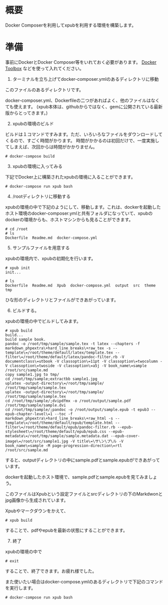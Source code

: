# 概要

Docker Composerを利用してxpubを利用する環境を構築します。

# 準備

事前にDockerとDocker Composer等をいれておく必要があります。
[Docker Toolbox](https://www.docker.com/products/docker-toolbox) などを使って入れてください。

1. ターミナルを立ち上げてdocker-composer.ymlのあるディレクトリに移動

このファイルのあるディレクトリです。

docker-composer.yml、Dockerfileの二つがあればよく、他のファイルはなくても使えます。
(xpub本体は、githubからではなく、gemに公開されている最新版からとってきます。)


2. xpubの環境のビルド

ビルドは１コマンドですみます。ただ、いろいろなファイルをダウンロードしてくるので、すごく時間がかります。
時間がかかるのは初回だけで、一度実施してしまえば、次回からは時間がかかりません。

```
# docker-compose build
```

3. xpubの環境に入ってみる

下記でDocker上に構築されたxpubの環境に入ることができます。
```
# docker-compose run xpub bash
```

4. /rootディレクトリに移動する

xpubの環境の中で下記のようにして、移動します。これは、dockerを起動したホスト環境のdocker-composer.ymlと共有フォルダになっていて、xpubのdockerの環境からも、ホストマシンからも見ることができます。
```
# cd /root
# ls
Dockerfile  Readme.md  docker-compose.yml
```

5. サンプルファイルを用意する

xpubの環境内で、xpubの初期化を行います。

```
# xpub init
init...
```

```
# ls
Dockerfile  Readme.md  Xpub  docker-compose.yml  output  src  theme  tmp
```

ひな形のディレクトリとファイルができあがっています。


6. ビルドする。

xpubの環境の中でビルドしてみます。
```
# xpub build
build...
build sample book.
pandoc -o /root/tmp/sample/sample.tex -t latex --chapters -f markdown_phpextra\+hard_line_breaks\+raw_tex -s --template\=/root/theme/default/latex/template.tex --filter\=/root/theme/default/latex/pandoc-filter.rb -V documentclass\=utbook -V classoption\=11pt -V classoption\=twocolumn -V classoption\=twoside -V classoption\=a5j -V book_name\=sample /root/src/sample.md
copy sample1.jpg to tmp/
cd /root/tmp/sample;extractbb sample1.jpg
uplatex -output-directory\=/root/tmp/sample/ /root/tmp/sample/sample.tex
uplatex -output-directory\=/root/tmp/sample/ /root/tmp/sample/sample.tex
cd /root/tmp/sample/;dvipdfmx -o /root/output/sample.pdf /root/tmp/sample/sample.dvi
cd /root/tmp/sample/;pandoc -o /root/output/sample.epub -t epub3 --epub-chapter-level\=1 --toc -f markdown_phpextra\+hard_line_breaks\+raw_html -s --template\=/root/theme/default/epub/template.html --filter\=/root/theme/default/epub/pandoc-filter.rb --epub-stylesheet\=/root/theme/default/epub/epub.css --epub-metadata\=/root/tmp/sample/sample.metadata.dat --epub-cover-image\=/root/src/sample1.jpg -V title\=\サ\ン\プ\ル -V book_name\=sample -M page-progression-direction\=rtl /root/src/sample.md
```

すると、outputディレクトリの中にsample.pdfとsample.epubができあがっています。

dockerを起動したホスト環境で、sample.pdfとsample.epubを見てみましょう。

このファイルはXpubという設定ファイルとsrcディレクトリの下のMarkdwonとjpg画像から生成されています。

Xpubやマークダウンをかえて、

```
# xpub build
```
することで、pdfやepubを最新の状態にすることができます。

7. 終了

xpubの環境の中で

```
# exit
```
することで、終了できます。お疲れ様でした。

また使いたい場合はdocker-compose.ymlのあるディレクトリで下記のコマンドを実行します。

```
# docker-compose run xpub bash
```
